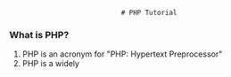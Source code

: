                                 # PHP Tutorial
### What is PHP?
1. PHP is an acronym for "PHP: Hypertext Preprocessor"
2. PHP is a widely